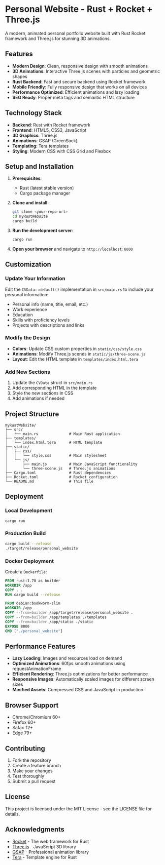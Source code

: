 # Personal Website - Rust + Rocket + Three.js

A modern, animated personal portfolio website built with Rust Rocket framework and Three.js for stunning 3D animations.

## Features

- **Modern Design**: Clean, responsive design with smooth animations
- **3D Animations**: Interactive Three.js scenes with particles and geometric shapes
- **Rust Backend**: Fast and secure backend using Rocket framework
- **Mobile Friendly**: Fully responsive design that works on all devices
- **Performance Optimized**: Efficient animations and lazy loading
- **SEO Ready**: Proper meta tags and semantic HTML structure

## Technology Stack

- **Backend**: Rust with Rocket framework
- **Frontend**: HTML5, CSS3, JavaScript
- **3D Graphics**: Three.js
- **Animations**: GSAP (GreenSock)
- **Templating**: Tera templates
- **Styling**: Modern CSS with CSS Grid and Flexbox

## Setup and Installation

1. **Prerequisites**:
   - Rust (latest stable version)
   - Cargo package manager

2. **Clone and install**:
   ```bash
   git clone <your-repo-url>
   cd myRustWebsite
   cargo build
   ```

3. **Run the development server**:
   ```bash
   cargo run
   ```

4. **Open your browser** and navigate to `http://localhost:8000`

## Customization

### Update Your Information

Edit the `CVData::default()` implementation in `src/main.rs` to include your personal information:

- Personal info (name, title, email, etc.)
- Work experience
- Education
- Skills with proficiency levels
- Projects with descriptions and links

### Modify the Design

- **Colors**: Update CSS custom properties in `static/css/style.css`
- **Animations**: Modify Three.js scenes in `static/js/three-scene.js`
- **Layout**: Edit the HTML template in `templates/index.html.tera`

### Add New Sections

1. Update the `CVData` struct in `src/main.rs`
2. Add corresponding HTML in the template
3. Style the new sections in CSS
4. Add animations if needed

## Project Structure

```
myRustWebsite/
├── src/
│   └── main.rs              # Main Rust application
├── templates/
│   └── index.html.tera      # HTML template
├── static/
│   ├── css/
│   │   └── style.css        # Main stylesheet
│   └── js/
│       ├── main.js          # Main JavaScript functionality
│       └── three-scene.js   # Three.js animations
├── Cargo.toml               # Rust dependencies
├── Rocket.toml              # Rocket configuration
└── README.md                # This file
```

## Deployment

### Local Development
```bash
cargo run
```

### Production Build
```bash
cargo build --release
./target/release/personal_website
```

### Docker Deployment
Create a `Dockerfile`:
```dockerfile
FROM rust:1.70 as builder
WORKDIR /app
COPY . .
RUN cargo build --release

FROM debian:bookworm-slim
WORKDIR /app
COPY --from=builder /app/target/release/personal_website .
COPY --from=builder /app/templates ./templates
COPY --from=builder /app/static ./static
EXPOSE 8000
CMD ["./personal_website"]
```

## Performance Features

- **Lazy Loading**: Images and resources load on demand
- **Optimized Animations**: 60fps smooth animations using requestAnimationFrame
- **Efficient Rendering**: Three.js optimizations for better performance
- **Responsive Images**: Automatically scaled images for different screen sizes
- **Minified Assets**: Compressed CSS and JavaScript in production

## Browser Support

- Chrome/Chromium 60+
- Firefox 60+
- Safari 12+
- Edge 79+

## Contributing

1. Fork the repository
2. Create a feature branch
3. Make your changes
4. Test thoroughly
5. Submit a pull request

## License

This project is licensed under the MIT License - see the LICENSE file for details.

## Acknowledgments

- [Rocket](https://rocket.rs/) - The web framework for Rust
- [Three.js](https://threejs.org/) - JavaScript 3D library
- [GSAP](https://greensock.com/gsap/) - Professional animation library
- [Tera](https://tera.netlify.app/) - Template engine for Rust